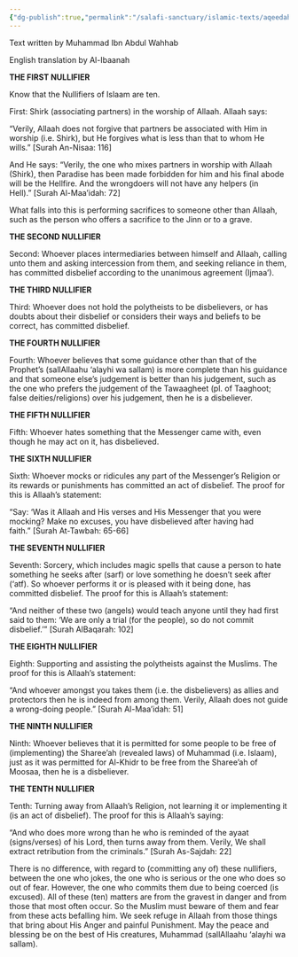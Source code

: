 ```yaml
---
{"dg-publish":true,"permalink":"/salafi-sanctuary/islamic-texts/aqeedah-texts/the-nullifiers-of-islam-by-muhammad-ibn-abdul-wahhab/","created":"2025-01-06T00:55:47.036-05:00","updated":"2025-01-06T00:59:50.160-05:00"}
---
```


Text written by Muhammad Ibn Abdul Wahhab

English translation by Al-Ibaanah

**THE FIRST NULLIFIER**

Know that the Nullifiers of Islaam are ten.

First: Shirk (associating partners) in the worship of Allaah. Allaah says:

“Verily, Allaah does not forgive that partners be associated with Him in worship (i.e. Shirk), but He forgives what is less than that to whom He wills.” [Surah An-Nisaa: 116]

And He says: “Verily, the one who mixes partners in worship with Allaah (Shirk), then Paradise has been made forbidden for him and his final abode will be the Hellfire. And the wrongdoers will not have any helpers (in Hell).” [Surah Al-Maa’idah: 72]

What falls into this is performing sacrifices to someone other than Allaah, such as the person who offers a sacrifice to the Jinn or to a grave.

**THE SECOND NULLIFIER**

Second: Whoever places intermediaries between himself and Allaah, calling unto them and asking intercession from them, and seeking reliance in them, has committed disbelief according to the unanimous agreement (Ijmaa’).

**THE THIRD NULLIFIER**

Third: Whoever does not hold the polytheists to be disbelievers, or has doubts about their disbelief or considers their ways and beliefs to be correct, has committed disbelief.

**THE FOURTH NULLIFIER**

Fourth: Whoever believes that some guidance other than that of the Prophet’s (sallAllaahu ‘alayhi wa sallam) is more complete than his guidance and that someone else’s judgement is better than his judgement, such as the one who prefers the judgement of the Tawaagheet (pl. of Taaghoot; false deities/religions) over his judgement, then he is a disbeliever.

**THE FIFTH NULLIFIER**

Fifth: Whoever hates something that the Messenger came with, even though he may act on it, has disbelieved.

**THE SIXTH NULLIFIER**

Sixth: Whoever mocks or ridicules any part of the Messenger’s Religion or its rewards or punishments has committed an act of disbelief. The proof for this is Allaah’s statement:

“Say: ‘Was it Allaah and His verses and His Messenger that you were mocking? Make no excuses, you have disbelieved after having had faith.” [Surah At-Tawbah: 65-66]

**THE SEVENTH NULLIFIER**

Seventh: Sorcery, which includes magic spells that cause a person to hate something he seeks after (sarf) or love something he doesn’t seek after (‘atf). So whoever performs it or is pleased with it being done, has committed disbelief. The proof for this is Allaah’s statement:

“And neither of these two (angels) would teach anyone until they had first said to them: ‘We are only a trial (for the people), so do not commit disbelief.’” [Surah AlBaqarah: 102]

**THE EIGHTH NULLIFIER**

Eighth: Supporting and assisting the polytheists against the Muslims. The proof for this is Allaah’s statement:

“And whoever amongst you takes them (i.e. the disbelievers) as allies and protectors then he is indeed from among them. Verily, Allaah does not guide a wrong-doing people.” [Surah Al-Maa’idah: 51]

**THE NINTH NULLIFIER**

Ninth: Whoever believes that it is permitted for some people to be free of (implementing) the Sharee’ah (revealed laws) of Muhammad (i.e. Islaam), just as it was permitted for Al-Khidr to be free from the Sharee’ah of Moosaa, then he is a disbeliever.

**THE TENTH NULLIFIER**

Tenth: Turning away from Allaah’s Religion, not learning it or implementing it (is an act of disbelief). The proof for this is Allaah’s saying:

“And who does more wrong than he who is reminded of the ayaat (signs/verses) of his Lord, then turns away from them. Verily, We shall extract retribution from the criminals.” [Surah As-Sajdah: 22]

There is no difference, with regard to (committing any of) these nullifiers, between the one who jokes, the one who is serious or the one who does so out of fear. However, the one who commits them due to being coerced (is excused). All of these (ten) matters are from the gravest in danger and from those that most often occur. So the Muslim must beware of them and fear from these acts befalling him. We seek refuge in Allaah from those things that bring about His Anger and painful Punishment. May the peace and blessing be on the best of His creatures, Muhammad (sallAllaahu ‘alayhi wa sallam).